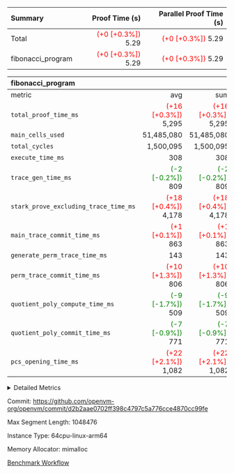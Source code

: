 | Summary | Proof Time (s) | Parallel Proof Time (s) |
|:---|---:|---:|
| Total | <span style='color: red'>(+0 [+0.3%])</span> 5.29 | <span style='color: red'>(+0 [+0.3%])</span> 5.29 |
| fibonacci_program | <span style='color: red'>(+0 [+0.3%])</span> 5.29 | <span style='color: red'>(+0 [+0.3%])</span> 5.29 |


| fibonacci_program |||||
|:---|---:|---:|---:|---:|
|metric|avg|sum|max|min|
| `total_proof_time_ms ` | <span style='color: red'>(+16 [+0.3%])</span> 5,295 | <span style='color: red'>(+16 [+0.3%])</span> 5,295 | <span style='color: red'>(+16 [+0.3%])</span> 5,295 | <span style='color: red'>(+16 [+0.3%])</span> 5,295 |
| `main_cells_used     ` |  51,485,080 |  51,485,080 |  51,485,080 |  51,485,080 |
| `total_cycles        ` |  1,500,095 |  1,500,095 |  1,500,095 |  1,500,095 |
| `execute_time_ms     ` |  308 |  308 |  308 |  308 |
| `trace_gen_time_ms   ` | <span style='color: green'>(-2 [-0.2%])</span> 809 | <span style='color: green'>(-2 [-0.2%])</span> 809 | <span style='color: green'>(-2 [-0.2%])</span> 809 | <span style='color: green'>(-2 [-0.2%])</span> 809 |
| `stark_prove_excluding_trace_time_ms` | <span style='color: red'>(+18 [+0.4%])</span> 4,178 | <span style='color: red'>(+18 [+0.4%])</span> 4,178 | <span style='color: red'>(+18 [+0.4%])</span> 4,178 | <span style='color: red'>(+18 [+0.4%])</span> 4,178 |
| `main_trace_commit_time_ms` | <span style='color: red'>(+1 [+0.1%])</span> 863 | <span style='color: red'>(+1 [+0.1%])</span> 863 | <span style='color: red'>(+1 [+0.1%])</span> 863 | <span style='color: red'>(+1 [+0.1%])</span> 863 |
| `generate_perm_trace_time_ms` |  143 |  143 |  143 |  143 |
| `perm_trace_commit_time_ms` | <span style='color: red'>(+10 [+1.3%])</span> 806 | <span style='color: red'>(+10 [+1.3%])</span> 806 | <span style='color: red'>(+10 [+1.3%])</span> 806 | <span style='color: red'>(+10 [+1.3%])</span> 806 |
| `quotient_poly_compute_time_ms` | <span style='color: green'>(-9 [-1.7%])</span> 509 | <span style='color: green'>(-9 [-1.7%])</span> 509 | <span style='color: green'>(-9 [-1.7%])</span> 509 | <span style='color: green'>(-9 [-1.7%])</span> 509 |
| `quotient_poly_commit_time_ms` | <span style='color: green'>(-7 [-0.9%])</span> 771 | <span style='color: green'>(-7 [-0.9%])</span> 771 | <span style='color: green'>(-7 [-0.9%])</span> 771 | <span style='color: green'>(-7 [-0.9%])</span> 771 |
| `pcs_opening_time_ms ` | <span style='color: red'>(+22 [+2.1%])</span> 1,082 | <span style='color: red'>(+22 [+2.1%])</span> 1,082 | <span style='color: red'>(+22 [+2.1%])</span> 1,082 | <span style='color: red'>(+22 [+2.1%])</span> 1,082 |



<details>
<summary>Detailed Metrics</summary>

| group | num_segments | keygen_time_ms | commit_exe_time_ms |
| --- | --- | --- | --- |
| fibonacci_program | 1 | 405 | 5 | 

| group | air_name | quotient_deg | interactions | constraints |
| --- | --- | --- | --- | --- |
| fibonacci_program | AccessAdapterAir<16> | 4 | 5 | 11 | 
| fibonacci_program | AccessAdapterAir<2> | 4 | 5 | 11 | 
| fibonacci_program | AccessAdapterAir<32> | 4 | 5 | 11 | 
| fibonacci_program | AccessAdapterAir<4> | 4 | 5 | 11 | 
| fibonacci_program | AccessAdapterAir<64> | 4 | 5 | 11 | 
| fibonacci_program | AccessAdapterAir<8> | 4 | 5 | 11 | 
| fibonacci_program | BitwiseOperationLookupAir<8> | 2 | 2 | 4 | 
| fibonacci_program | MemoryMerkleAir<8> | 4 | 4 | 38 | 
| fibonacci_program | PersistentBoundaryAir<8> | 4 | 3 | 5 | 
| fibonacci_program | PhantomAir | 4 | 3 | 4 | 
| fibonacci_program | Poseidon2PeripheryAir<BabyBearParameters>, 1> | 2 | 1 | 286 | 
| fibonacci_program | ProgramAir | 1 | 1 | 4 | 
| fibonacci_program | RangeTupleCheckerAir<2> | 1 | 1 | 4 | 
| fibonacci_program | Rv32HintStoreAir | 4 | 19 | 21 | 
| fibonacci_program | VariableRangeCheckerAir | 1 | 1 | 4 | 
| fibonacci_program | VmAirWrapper<Rv32BaseAluAdapterAir, BaseAluCoreAir<4, 8> | 4 | 19 | 30 | 
| fibonacci_program | VmAirWrapper<Rv32BaseAluAdapterAir, LessThanCoreAir<4, 8> | 4 | 17 | 35 | 
| fibonacci_program | VmAirWrapper<Rv32BaseAluAdapterAir, ShiftCoreAir<4, 8> | 4 | 23 | 84 | 
| fibonacci_program | VmAirWrapper<Rv32BranchAdapterAir, BranchEqualCoreAir<4> | 4 | 11 | 17 | 
| fibonacci_program | VmAirWrapper<Rv32BranchAdapterAir, BranchLessThanCoreAir<4, 8> | 4 | 13 | 32 | 
| fibonacci_program | VmAirWrapper<Rv32CondRdWriteAdapterAir, Rv32JalLuiCoreAir> | 4 | 10 | 15 | 
| fibonacci_program | VmAirWrapper<Rv32JalrAdapterAir, Rv32JalrCoreAir> | 4 | 16 | 16 | 
| fibonacci_program | VmAirWrapper<Rv32LoadStoreAdapterAir, LoadSignExtendCoreAir<4, 8> | 4 | 18 | 21 | 
| fibonacci_program | VmAirWrapper<Rv32LoadStoreAdapterAir, LoadStoreCoreAir<4> | 4 | 17 | 27 | 
| fibonacci_program | VmAirWrapper<Rv32MultAdapterAir, DivRemCoreAir<4, 8> | 4 | 25 | 72 | 
| fibonacci_program | VmAirWrapper<Rv32MultAdapterAir, MulHCoreAir<4, 8> | 4 | 24 | 23 | 
| fibonacci_program | VmAirWrapper<Rv32MultAdapterAir, MultiplicationCoreAir<4, 8> | 4 | 19 | 13 | 
| fibonacci_program | VmAirWrapper<Rv32RdWriteAdapterAir, Rv32AuipcCoreAir> | 4 | 11 | 12 | 
| fibonacci_program | VmConnectorAir | 4 | 3 | 8 | 

| group | air_name | segment | rows | prep_cols | perm_cols | main_cols | cells |
| --- | --- | --- | --- | --- | --- | --- | --- |
| fibonacci_program | AccessAdapterAir<8> | 0 | 32 |  | 12 | 17 | 928 | 
| fibonacci_program | BitwiseOperationLookupAir<8> | 0 | 65,536 | 3 | 8 | 2 | 655,360 | 
| fibonacci_program | MemoryMerkleAir<8> | 0 | 256 |  | 12 | 32 | 11,264 | 
| fibonacci_program | PersistentBoundaryAir<8> | 0 | 32 |  | 8 | 20 | 896 | 
| fibonacci_program | PhantomAir | 0 | 2 |  | 8 | 6 | 28 | 
| fibonacci_program | Poseidon2PeripheryAir<BabyBearParameters>, 1> | 0 | 256 |  | 8 | 300 | 78,848 | 
| fibonacci_program | ProgramAir | 0 | 4,096 |  | 8 | 10 | 73,728 | 
| fibonacci_program | RangeTupleCheckerAir<2> | 0 | 524,288 | 2 | 8 | 1 | 4,718,592 | 
| fibonacci_program | Rv32HintStoreAir | 0 | 4 |  | 24 | 32 | 224 | 
| fibonacci_program | VariableRangeCheckerAir | 0 | 262,144 | 2 | 8 | 1 | 2,359,296 | 
| fibonacci_program | VmAirWrapper<Rv32BaseAluAdapterAir, BaseAluCoreAir<4, 8> | 0 | 1,048,576 |  | 28 | 36 | 67,108,864 | 
| fibonacci_program | VmAirWrapper<Rv32BaseAluAdapterAir, LessThanCoreAir<4, 8> | 0 | 524,288 |  | 24 | 37 | 31,981,568 | 
| fibonacci_program | VmAirWrapper<Rv32BranchAdapterAir, BranchEqualCoreAir<4> | 0 | 262,144 |  | 16 | 26 | 11,010,048 | 
| fibonacci_program | VmAirWrapper<Rv32BranchAdapterAir, BranchLessThanCoreAir<4, 8> | 0 | 4 |  | 20 | 32 | 208 | 
| fibonacci_program | VmAirWrapper<Rv32CondRdWriteAdapterAir, Rv32JalLuiCoreAir> | 0 | 131,072 |  | 16 | 18 | 4,456,448 | 
| fibonacci_program | VmAirWrapper<Rv32JalrAdapterAir, Rv32JalrCoreAir> | 0 | 16 |  | 20 | 28 | 768 | 
| fibonacci_program | VmAirWrapper<Rv32LoadStoreAdapterAir, LoadStoreCoreAir<4> | 0 | 16 |  | 28 | 40 | 1,088 | 
| fibonacci_program | VmAirWrapper<Rv32RdWriteAdapterAir, Rv32AuipcCoreAir> | 0 | 8 |  | 16 | 21 | 296 | 
| fibonacci_program | VmConnectorAir | 0 | 2 | 1 | 8 | 4 | 24 | 

| group | segment | trace_gen_time_ms | total_proof_time_ms | total_cycles | total_cells | stark_prove_excluding_trace_time_ms | quotient_poly_compute_time_ms | quotient_poly_commit_time_ms | perm_trace_commit_time_ms | pcs_opening_time_ms | main_trace_commit_time_ms | main_cells_used | generate_perm_trace_time_ms | execute_time_ms |
| --- | --- | --- | --- | --- | --- | --- | --- | --- | --- | --- | --- | --- | --- | --- |
| fibonacci_program | 0 | 809 | 5,295 | 1,500,095 | 122,458,476 | 4,178 | 509 | 771 | 806 | 1,082 | 863 | 51,485,080 | 143 | 308 | 

</details>


Commit: https://github.com/openvm-org/openvm/commit/d2b2aae0702ff398c4797c5a776cce4870cc99fe

Max Segment Length: 1048476

Instance Type: 64cpu-linux-arm64

Memory Allocator: mimalloc

[Benchmark Workflow](https://github.com/openvm-org/openvm/actions/runs/12978864837)

